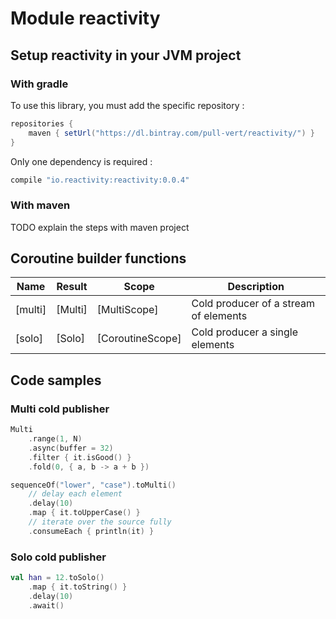 # Module reactivity

## Setup reactivity in your JVM project

### With gradle

To use this library, you must add the specific repository :

```groovy
repositories {
    maven { setUrl("https://dl.bintray.com/pull-vert/reactivity/") }
}
```

Only one dependency is required :

```groovy
compile "io.reactivity:reactivity:0.0.4"
```

### With maven

TODO explain the steps with maven project

## Coroutine builder functions

| **Name**      | **Result**    | **Scope**        | **Description**
| ------------- | ------------- | ---------------- | ---------------
| [multi]       | [Multi]       | [MultiScope]     | Cold producer of a stream of elements
| [solo]        | [Solo]        | [CoroutineScope] | Cold producer a single elements

## Code samples

### Multi cold publisher

```kotlin
Multi
    .range(1, N)
    .async(buffer = 32)
    .filter { it.isGood() }
    .fold(0, { a, b -> a + b })
```

```kotlin
sequenceOf("lower", "case").toMulti()
    // delay each element
    .delay(10)
    .map { it.toUpperCase() }
    // iterate over the source fully
    .consumeEach { println(it) }
```

### Solo cold publisher

```kotlin
val han = 12.toSolo()
    .map { it.toString() }
    .delay(10)
    .await()
```
